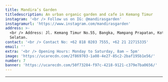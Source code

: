 ```yaml
---
title: Mandira’s Garden
titledescription: An urban organic garden and cafe in Kemang Timur
instagram: '<br /> Follow us on IG: @mandirasgarden'
instagramurl: 'https://www.instagram.com/mandirasgarden'
address: >-
  <br /> Address: Jl. Kemang Timur No.55, Bangka, Mampang Prapatan, Kota Jakarta
  Selatan.
contact: '<br /> Contact No: +62 818 0203 7555, +62 21 22715335'
email: ''
extra: '<br /> Opening Hours: Monday to Saturday, 8am – 5pm'
image: 'https://ucarecdn.com/2f869703-1a08-4e27-85c2-2baf195b1e56/'
number: 7
banner: 'https://ucarecdn.com/50f73284-f97c-4218-9121-c379e7ba0656/'
---
```

- - -
